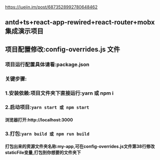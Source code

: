 https://juejin.im/post/6873528992780648462

## antd+ts+react-app-rewired+react-router+mobx集成演示项目

## 项目配置修改:config-overrides.js 文件

### 项目运行配置具体请看:package.json

### 关键步骤:

### 1.安装依赖:项目文件夹下直接运行:yarn 或 npm i

### 2.启动项目:`yarn start 或 npm start`

#### 浏览器打开:http://localhost:3000

### 3.打包:`yarn build 或 npm run build`

#### 打包出来的资源文件夹名称:my-app,可在config-overrides.js文件第38行修改staticFile变量,打包到你想要的文件夹下